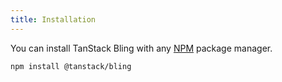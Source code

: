 ```yaml
---
title: Installation
---
```


You can install TanStack Bling with any [NPM](https://npmjs.com) package manager.

```bash
npm install @tanstack/bling
```
